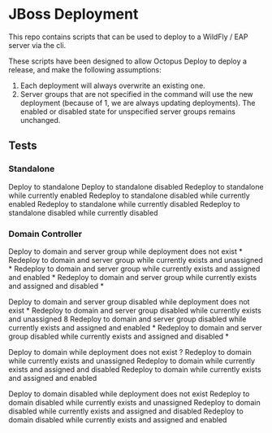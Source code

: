 # JBoss Deployment

This repo contains scripts that can be used to deploy to a WildFly / EAP server
via the cli.

These scripts have been designed to allow Octopus Deploy to deploy a release, and 
make the following assumptions:

1.  Each deployment will always overwrite an existing one.
2.  Server groups that are not specified in the command will use the new deployment (because of 1, we are always 
    updating deployments). The enabled or disabled state for unspecified server groups remains unchanged.

## Tests

### Standalone
Deploy to standalone
Deploy to standalone disabled
Redeploy to standalone while currently enabled
Redeploy to standalone disabled while currently enabled
Redeploy to standalone while currently disabled
Redeploy to standalone disabled while currently disabled

### Domain Controller
Deploy to domain and server group while deployment does not exist *
Redeploy to domain and server group while currently exists and unassigned *
Redeploy to domain and server group while currently exists and assigned and enabled *
Redeploy to domain and server group while currently exists and assigned and disabled *

Deploy to domain and server group disabled while deployment does not exist *
Redeploy to domain and server group disabled while currently exists and unassigned 8
Redeploy to domain and server group disabled while currently exists and assigned and enabled *
Redeploy to domain and server group disabled while currently exists and assigned and disabled *

Deploy to domain while deployment does not exist ?
Redeploy to domain while currently exists and unassigned
Redeploy to domain while currently exists and assigned and disabled
Redeploy to domain while currently exists and assigned and enabled

Deploy to domain disabled while deployment does not exist
Redeploy to domain disabled while currently exists and unassigned
Redeploy to domain disabled while currently exists and assigned and disabled
Redeploy to domain disabled while currently exists and assigned and enabled
